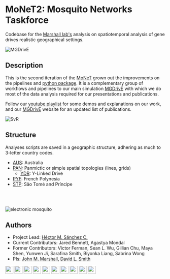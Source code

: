 # MoNeT2: Mosquito Networks Taskforce

Codebase for the [Marshall lab's](https://www.marshalllab.com/) analysis on spatiotemporal analysis of gene drives realistic geographical settings.

![MGDrivE](https://marshalllab.github.io/MGDrivE/images/modelDiagram.png)

## Description

This is the second iteration of the [MoNeT](https://github.com/Chipdelmal/MoNeT) grown out the improvements  on the pipelines and [python package](https://github.com/Chipdelmal/MoNeT_MGDrivE). It is a complementary group of workflows and pipelines to our main simulation [MGDrivE](https://marshalllab.github.io/MGDrivE/) with which we do most of the data analysis required for our presentations and publications.


Follow our [youtube playlist](https://www.youtube.com/watch?v=sZXuUtToszw&list=PLRzY6w7pvIWqFJi94ZfhPkSVnazlUylpN) for some demos and explanations on our work, and our [MGDrivE](https://marshalllab.github.io/MGDrivE/) website for an updated list of publications.


![SvR](https://chipdelmal.github.io/MGDrivE_Presentations/MMC2020/img/01.png)

## Structure

Analyses scripts are saved in a geographic structure, adhering as much to 3-letter country codes.

* [AUS](./AUS): Australia
* [PAN](./PAN): Panmictic or simple spatial topologies (lines, grids)
  * [YDR](./PAN/YDR): Y-Linked Drive
* [PYF](./PYF): French Polynesia 
* [STP](./STP): São Tomé and Príncipe

<br><br>

![electronic mosquito](https://chipdelmal.github.io/MGDrivE_Presentations/MMC2020/img/mosquito.png)

## Authors

* Project Lead: [Héctor M. Sánchez C.](https://www.researchgate.net/profile/Hector_Sanchez_Castellanos)
* Current Contributors: Jared Bennett, Agastya Mondal
* Former Contributors: Víctor Ferman, Sean L. Wu, Gillian Chu, Maya Shen, Yunwen Ji, Sarafina Smith, Biyonka Liang, Sabrina Wong
* PIs: [John M. Marshall](https://www.researchgate.net/profile/John_Marshall8), [David L. Smith](http://www.healthdata.org/about/david-smith)


<img src="https://chipdelmal.github.io/MGDrivE_Presentations/MMC2020/img/Logos/berkeley.jpg" height="25px"> <img src="https://chipdelmal.github.io/MGDrivE_Presentations/MMC2020/img/Logos/ihme.png" height="25px"> <img src="https://chipdelmal.github.io/MGDrivE_Presentations/MMC2020/img/Logos/UCD.jpg" height="25px"> <img src="https://chipdelmal.github.io/MGDrivE_Presentations/MMC2020/img/Logos/uci-stacked.png" height="25px"> <img src="https://chipdelmal.github.io/MGDrivE_Presentations/MMC2020/img/Logos/UCSD.jpg" height="25px"> <img src="https://chipdelmal.github.io/MGDrivE_Presentations/MMC2020/img/Logos/itesm.png" height="25px"> <img src="https://chipdelmal.github.io/MGDrivE_Presentations/MMC2020/img/Logos/nvidia.jpg" height="25px"> <img src="https://chipdelmal.github.io/MGDrivE_Presentations/MMC2020/img/Logos/tigs.png" height="25px"> <img src="https://chipdelmal.github.io/MGDrivE_Presentations/MMC2020/img/Logos/IGI.png" height="25px"> <img src="https://chipdelmal.github.io/MGDrivE_Presentations/MMC2020/img/Logos/DARPA.jpg" height="25px">


